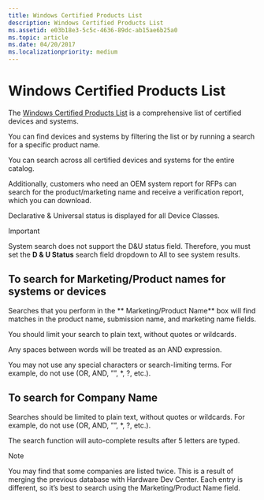 ```yaml
---
title: Windows Certified Products List
description: Windows Certified Products List
ms.assetid: e03b18e3-5c5c-4636-89dc-ab15ae6b25a0
ms.topic: article
ms.date: 04/20/2017
ms.localizationpriority: medium
---
```


# Windows Certified Products List

The [Windows Certified Products List](https://aka.ms/AA5bmch) is a comprehensive list of certified devices and systems.

You can find devices and systems by filtering the list or by running a search for a specific product name.

You can search across all certified devices and systems for the entire catalog.

Additionally, customers who need an OEM system report for RFPs can search for the product/marketing name and receive a verification report, which you can download. 

Declarative & Universal status is displayed for all Device Classes.

> [!IMPORTANT]
>System search does not support the D&U status field. Therefore, you must set the **D & U Status** search field dropdown to All to see system results.

## To search for Marketing/Product names for systems or devices


Searches that you perform in the ** Marketing/Product Name** box will find matches in the product name, submission name, and marketing name fields.

You should limit your search to plain text, without quotes or wildcards.

Any spaces between words will be treated as an AND expression.

You may not use any special characters or search-limiting terms. For example, do not use (OR, AND, ””, *, ?, etc.).


## To search for Company Name 

Searches should be limited to plain text, without quotes or wildcards. For example, do not use (OR, AND, ””, *, ?, etc.).

The search function will auto-complete results after 5 letters are typed. 

> [!Note]
>You may find that some companies are listed twice. This is a result of merging the previous database with Hardware Dev Center. Each entry is different, so it’s best to search using the Marketing/Product Name field.
